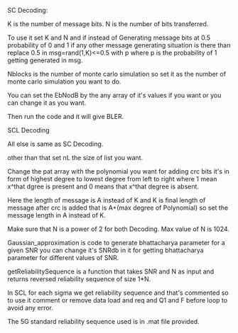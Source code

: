 SC Decoding:

K is the number of message bits.
N is the number of bits transferred.

To use it set K and N and if instead of Generating message bits at 0.5 probability of 0 and 1 if any other message generating situation is there than
replace 0.5 in msg=rand(1,K)<=0.5 with p where p is the probability of 1 getting generated in msg.

Nblocks is the number of monte carlo simulation so set it as the number of monte carlo simulation you want to do.

You can set the EbNodB by the any array of it's values if you want or you can change it as you want.

Then run the code and it will give BLER.


SCL Decoding

All else is same as SC Decoding.

other than that set nL the size of list you want.

Change the pat array with the polynomial you want for adding crc bits it's in form of highest degree to lowest degree from left to right where 1 mean 
x^that dgree is present and 0 means that x^that degree is absent.

Here the length of message is A instead of K and K is final length of message after crc is added that is A+(max degree of Polynomial) so set the message 
length in A instead of K.


Make sure that N is a power of 2 for both Decoding.
Max value of N is 1024.

Gaussian_approximation is code to generate bhattacharya parameter for a given SNR you can change it's SNRdb in it
for getting bhattacharya parameter for different values of SNR.

getReliabilitySequence is a function that takes SNR and N as input and returns reversed reliability sequence of size 1*N.

In SCL for each sigma we get reliability sequence and that's commented so to use it comment or remove data load and req and Q1 and F before loop to avoid any error.


The 5G standard reliability sequence used is in .mat file provided.
